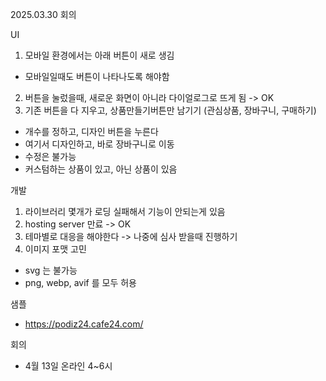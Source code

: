 2025.03.30 회의

UI
1. 모바일 환경에서는 아래 버튼이 새로 생김
  - 모바일일때도 버튼이 나타나도록 해야함
2. 버튼을 눌렀을때, 새로운 화면이 아니라 다이얼로그로 뜨게 됨 -> OK
3. 기존 버튼을 다 지우고, 상품만들기버튼만 남기기 (관심상품, 장바구니, 구매하기)
  - 개수를 정하고, 디자인 버튼을 누른다
  - 여기서 디자인하고, 바로 장바구니로 이동
  - 수정은 불가능
  - 커스텀하는 상품이 있고, 아닌 상품이 있음

개발
1. 라이브러리 몇개가 로딩 실패해서 기능이 안되는게 있음
2. hosting server 만료 -> OK
3. 테마별로 대응을 해야한다 -> 나중에 심사 받을때 진행하기
4. 이미지 포맷 고민
  - svg 는 불가능
  - png, webp, avif 를 모두 허용

샘플
- https://podiz24.cafe24.com/

회의
- 4월 13일 온라인 4~6시